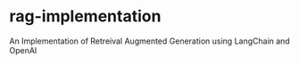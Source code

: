 # rag-implementation
An Implementation of Retreival Augmented Generation using LangChain and OpenAI
